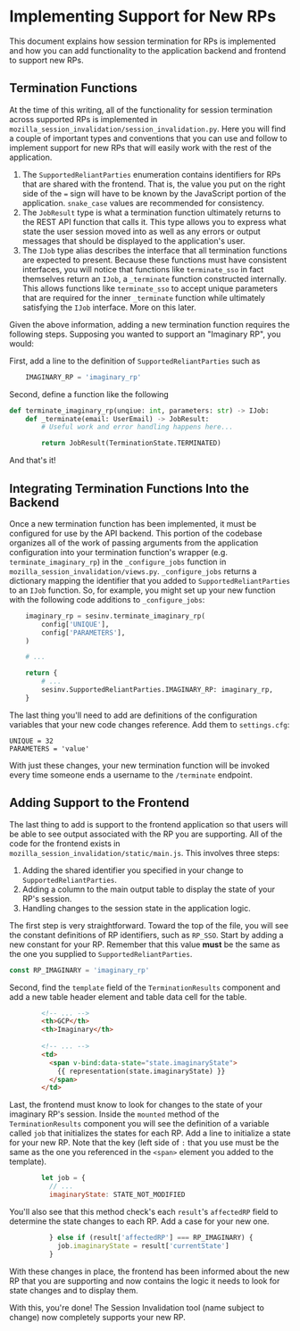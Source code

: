 # Implementing Support for New RPs

This document explains how session termination for RPs is implemented and how
you can add functionality to the application backend and frontend to support
new RPs.

## Termination Functions

At the time of this writing, all of the functionality for session termination
across supported RPs is implemented in
`mozilla_session_invalidation/session_invalidation.py`.  Here you will find a
couple of important types and conventions that you can use and follow to
implement support for new RPs that will easily work with the rest of the
application.

1. The `SupportedReliantParties` enumeration contains identifiers for RPs that
   are shared with the frontend.  That is, the value you put on the right side
   of the `=` sign will have to be known by the JavaScript portion of the
   application.  `snake_case` values are recommended for consistency.
2. The `JobResult` type is what a termination function ultimately returns
   to the REST API function that calls it.  This type allows you to express what
   state the user session moved into as well as any errors or output messages
   that should be displayed to the application's user.
3. The `IJob` type alias describes the interface that all termination functions
   are expected to present.  Because these functions must have consistent
   interfaces, you will notice that functions like `terminate_sso` in fact
   themselves return an `IJob`, a `_terminate` function constructed internally.
   This allows functions like `terminate_sso` to accept unique parameters that
   are required for the inner `_terminate` function while ultimately satisfying
   the `IJob` interface.  More on this later.

Given the above information, adding a new termination function requires the
following steps.  Supposing you wanted to support an "Imaginary RP", you would:

First, add a line to the definition of `SupportedReliantParties` such as

```py
    IMAGINARY_RP = 'imaginary_rp'
```

Second, define a function like the following

```py
def terminate_imaginary_rp(unqiue: int, parameters: str) -> IJob:
    def _terminate(email: UserEmail) -> JobResult:
        # Useful work and error handling happens here...

        return JobResult(TerminationState.TERMINATED)
```

And that's it!

## Integrating Termination Functions Into the Backend

Once a new termination function has been implemented, it must be configured for
use by the API backend.  This portion of the codebase organizes all of the work
of passing arguments from the application configuration into your termination
function's wrapper (e.g. `terminate_imaginary_rp`) in the `_configure_jobs`
function in `mozilla_session_invalidation/views.py`. `_configure_jobs` returns a
dictionary mapping the identifier that you added to `SupportedReliantParties` to
an `IJob` function.  So, for example, you might set up your new function with
the following code additions to `_configure_jobs`:

```py
    imaginary_rp = sesinv.terminate_imaginary_rp(
        config['UNIQUE'],
        config['PARAMETERS'],
    )

    # ...

    return {
        # ...
        sesinv.SupportedReliantParties.IMAGINARY_RP: imaginary_rp,
    }
```

The last thing you'll need to add are definitions of the configuration variables
that your new code changes reference.  Add them to `settings.cfg`:

```
UNIQUE = 32
PARAMETERS = 'value'
```

With just these changes, your new termination function will be invoked every
time someone ends a username to the `/terminate` endpoint.

## Adding Support to the Frontend

The last thing to add is support to the frontend application so that users will
be able to see output associated with the RP you are supporting.  All of the
code for the frontend exists in `mozilla_session_invalidation/static/main.js`.
This involves three steps:

1. Adding the shared identifier you specified in your change to
   `SupportedReliantParties`.
2. Adding a column to the main output table to display the state of your RP's
   session.
3. Handling changes to the session state in the application logic.


The first step is very straightforward.  Toward the top of the file, you will
see the constant definitions of RP identifiers, such as `RP_SSO`.  Start by
adding a new constant for your RP.  Remember that this value **must** be the
same as the one you supplied to `SupportedReliantParties`.

```js
const RP_IMAGINARY = 'imaginary_rp'
```

Second, find the `template` field of the `TerminationResults` component and
add a new table header element and table data cell for the table.

```html
        <!-- ... --> 
        <th>GCP</th>
        <th>Imaginary</th>
        
        <!-- ... -->
        <td>
          <span v-bind:data-state="state.imaginaryState">
            {{ representation(state.imaginaryState) }}
          </span>
        </td>
```

Last, the frontend must know to look for changes to the state of your imaginary
RP's session.  Inside the `mounted` method of the `TerminationResults` component
you will see the definition of a variable called `job` that initializes the
states for each RP.  Add a line to initialize a state for your new RP. Note that
the key (left side of `:` that you use must be the same as the one you
referenced in the `<span>` element you added to the template).

```js
        let job = {
          // ...
          imaginaryState: STATE_NOT_MODIFIED
```

You'll also see that this method check's each `result`'s `affectedRP` field to
determine the state changes to each RP.  Add a case for your new one.

```js
          } else if (result['affectedRP'] === RP_IMAGINARY) {
            job.imaginaryState = result['currentState']
          }
```

With these changes in place, the frontend has been informed about the new RP
that you are supporting and now contains the logic it needs to look for state
changes and to display them.

With this, you're done! The Session Invalidation tool (name subject to change)
now completely supports your new RP.
